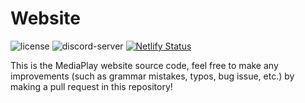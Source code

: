 # Website

![license](https://img.shields.io/github/license/MediaParlour/mediaparlour.github.io) ![discord-server](https://img.shields.io/discord/699994812517974057?color=00b0f0&logo=MP) [![Netlify Status](https://api.netlify.com/api/v1/badges/05281cb8-aed5-4e8a-b6c5-8e91119f735d/deploy-status)](https://app.netlify.com/sites/mediaplay-discord/deploys)

This is the MediaPlay website source code, feel free to make any improvements (such as grammar mistakes, typos, bug issue, etc.) by making a pull request in this repository!

